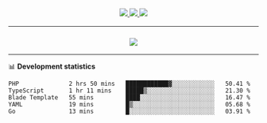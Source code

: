<h3 align="center">
  <a href="https://github.com/hwalker928">
      <img src="https://img.shields.io/github/followers/hwalker928?label=Followers&style=for-the-badge&color=lightblue">
  </a>
  <a href="https://harryw.link/discord" alt="Discord">
      <img src="https://img.shields.io/discord/738451951758606336?label=discord&style=for-the-badge&color=lightblue"/>
  </a>
  <a href="https://harryw.link/sparked" alt="Sparked Host">
      <img src="https://img.shields.io/static/v1?label=Sponsor&message=Sparked%20Host&color=yellow&style=for-the-badge"/>
  </a>
</h3>

<hr>


<h3 align="center">
  <a href="https://github.com/hwalker928">
      <img src="https://github-profile-trophy.vercel.app/?username=hwalker928&no-bg=true&no-frame=true">
  </a>
</h3>


<hr>

📊 **Development statistics**

<!--START_SECTION:waka-->

```text
PHP              2 hrs 50 mins   ████████████▓░░░░░░░░░░░░   50.41 %
TypeScript       1 hr 11 mins    █████▒░░░░░░░░░░░░░░░░░░░   21.30 %
Blade Template   55 mins         ████░░░░░░░░░░░░░░░░░░░░░   16.47 %
YAML             19 mins         █▒░░░░░░░░░░░░░░░░░░░░░░░   05.68 %
Go               13 mins         █░░░░░░░░░░░░░░░░░░░░░░░░   03.91 %
```

<!--END_SECTION:waka-->
